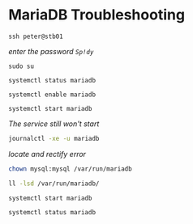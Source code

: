 # MariaDB Troubleshooting
```
ssh peter@stb01
```
*enter the password ```Sp!dy```*
```
sudo su
```
```sudo
systemctl status mariadb
```
```
systemctl enable mariadb
```
```
systemctl start mariadb
```
*The service still won't start*
```bash
journalctl -xe -u mariadb
```
*locate and rectify error*
```bash
chown mysql:mysql /var/run/mariadb
```
```bash
ll -lsd /var/run/mariadb/
```
```
systemctl start mariadb
```
```
systemctl status mariadb
```